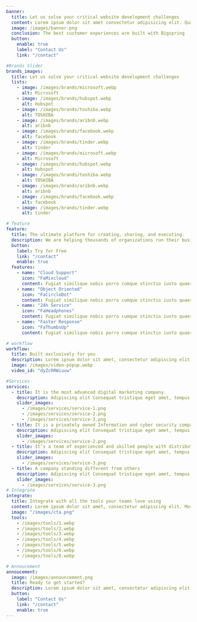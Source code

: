 ```yaml
---
banner:
  title: Let us solve your critical website development challenges
  content: Lorem ipsum dolor sit amet consectetur adipisicing elit. Quam nihil enim maxime corporis cumque <br/> totam aliquid nam sint inventore optio modi neque laborum officiis necessitatibus
  image: /images/banner.png
  conclusion: The best customer experiences are built with Bigspring
  button:
    enable: true
    label: "Contact Us"
    link: "/contact"

#Brands Slider
brands_images:
  title: Let us solve your critical website development challenges
  lists:
    - image: /images/brands/microsoft.webp
      alt: Microsoft
    - image: /images/brands/hubspot.webp
      alt: Hubspot
    - image: /images/brands/toshiba.webp
      alt: TOSHIBA
    - image: /images/brands/aribnb.webp
      alt: aribnb
    - image: /images/brands/facebook.webp
      alt: facebook
    - image: /images/brands/tinder.webp
      alt: tinder
    - image: /images/brands/microsoft.webp
      alt: Microsoft
    - image: /images/brands/hubspot.webp
      alt: Hubspot
    - image: /images/brands/toshiba.webp
      alt: TOSHIBA
    - image: /images/brands/aribnb.webp
      alt: aribnb
    - image: /images/brands/facebook.webp
      alt: facebook
    - image: /images/brands/tinder.webp
      alt: tinder

# feature
feature:
  title: The ultimate platform for creating, sharing, and executing.
  description: We are helping thousands of organizations run their business strategies and achieve their ambitious results! We make big plans happen.
  button:
    label: Try for Free
    link: "/contact"
    enable: true
  features:
    - name: "Cloud Support"
      icon: "FaMixcloud"
      content: Fugiat similique nobis porro cumque stinctio iusto quaerat corrupti.
    - name: "Object Oriented"
      icon: "FaCircleDot"
      content: Fugiat similique nobis porro cumque stinctio iusto quaerat corrupti.
    - name: "24h Service"
      icon: "FaHeadphones"
      content: Fugiat similique nobis porro cumque stinctio iusto quaerat corrupti.
    - name: "Faster Response"
      icon: "FaThumbsUp"
      content: Fugiat similique nobis porro cumque stinctio iusto quaerat corrupti.

# workflow
workflow:
  title: Built exclusively for you
  description: Lorem ipsum dolor sit amet, consectetur adipiscing elit. Morbi egestas Werat viverra id et aliquet. vulputate egestas sollicitudin.
  image: /images/video-popup.webp
  video_id: "dyZcRRWiuuw"

#Services
services:
  - title: It is the most advanced digital marketing company.
    description: Adipiscing elit Consequat tristique eget amet, tempus eu at consecttur. Leo facilisi nunc viverra tellus. Ac laoreet sit vel consquat. consectetur adipiscing elit. Consequat tristique eget amet, tempus eu at consecttur. Leo facilisi nunc viverra tellus. Ac laoreet sit vel consquat.
    slider_images:
      - /images/services/service-1.png
      - /images/services/service-2.png
      - /images/services/service-3.png
  - title: It is a privately owned Information and cyber security company
    description: Adipiscing elit Consequat tristique eget amet, tempus eu at consecttur. Leo facilisi nunc viverra tellus. Ac laoreet sit vel consquat. consectetur adipiscing elit. Consequat tristique eget amet, tempus eu at consecttur. Leo facilisi nunc viverra tellus. Ac laoreet sit vel consquat.
    slider_images:
      - /images/services/service-2.png
  - title: It’s a team of experienced and skilled people with distributions
    description: Adipiscing elit Consequat tristique eget amet, tempus eu at consecttur. Leo facilisi nunc viverra tellus. Ac laoreet sit vel consquat. consectetur adipiscing elit. Consequat tristique eget amet, tempus eu at consecttur. Leo facilisi nunc viverra tellus. Ac laoreet sit vel consquat.
    slider_images:
      - /images/services/service-3.png
  - title: A company standing different from others
    description: Adipiscing elit Consequat tristique eget amet, tempus eu at consecttur. Leo facilisi nunc viverra tellus. Ac laoreet sit vel consquat. consectetur adipiscing elit. Consequat tristique eget amet, tempus eu at consecttur. Leo facilisi nunc viverra tellus. Ac laoreet sit vel consquat.
    slider_images:
      - /images/services/service-3.png
# Integrate
integrate:
  title: Integrate with all the tools your teams love using
  content: Lorem ipsum dolor sit amet, consectetur adipiscing elit. Morbi egestas Werat viverra id et aliquet. vulputate egestas sollicitudin.
  image: "/images/cta.png"
  tools:
    - /images/tools/1.webp
    - /images/tools/2.webp
    - /images/tools/3.webp
    - /images/tools/4.webp
    - /images/tools/5.webp
    - /images/tools/6.webp
    - /images/tools/8.webp

# Annoucement
annoucement:
  image: /images/announcement.png
  title: Ready to get started?
  description: Lorem ipsum dolor sit amet, consectetur adipiscing elit. Consequat eget amtempus eu at consecttur.
  button:
    label: "Contact Us"
    link: "/contact"
    enable: true
---
```

